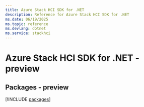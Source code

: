 ```yaml
---
title: Azure Stack HCI SDK for .NET
description: Reference for Azure Stack HCI SDK for .NET
ms.date: 06/19/2025
ms.topic: reference
ms.devlang: dotnet
ms.service: stackhci
---
```

# Azure Stack HCI SDK for .NET - preview
## Packages - preview
[!INCLUDE [packages](stack-hci-index.md)]